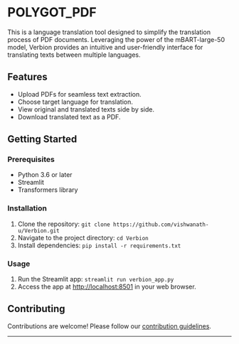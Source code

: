 # POLYGOT_PDF


This is a language translation tool designed to simplify the translation process of PDF documents. Leveraging the power of the mBART-large-50 model, Verbion provides an intuitive and user-friendly interface for translating texts between multiple languages.

## Features
- Upload PDFs for seamless text extraction.
- Choose target language for translation.
- View original and translated texts side by side.
- Download translated text as a PDF.

## Getting Started

### Prerequisites
- Python 3.6 or later
- Streamlit
- Transformers library

### Installation
1. Clone the repository: `git clone https://github.com/vishwanath-u/Verbion.git`
2. Navigate to the project directory: `cd Verbion`
3. Install dependencies: `pip install -r requirements.txt`

### Usage
1. Run the Streamlit app: `streamlit run verbion_app.py`
2. Access the app at [http://localhost:8501](http://localhost:8501) in your web browser.

## Contributing
Contributions are welcome! Please follow our [contribution guidelines](CONTRIBUTING.md).



---
